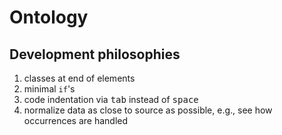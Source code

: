 # Ontology

## Development philosophies

1. classes at end of elements
1. minimal `if`'s
1. code indentation via <kbd>tab</kbd> instead of <kbd>space</kbd>
1. normalize data as close to source as possible, e.g., see how occurrences are handled
